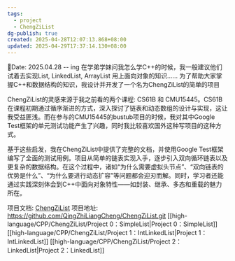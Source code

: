 ```yaml
---
tags:
  - project
  - ChengZiList
dg-publish: true
created: 2025-04-28T12:07:13.868+08:00
updated: 2025-04-29T17:37:14.130+08:00
---
```


📅Date: 2025.04.28 -- ing
在学弟学妹问我怎么学C++的时候，我一般建议他们试着去实现List, LinkedList, ArrayList 用上面向对象的知识…… 为了帮助大家掌握C++和数据结构的知识，我设计并开发了一个名为ChengZiList的简单的项目

ChengZiList的灵感来源于我之前看的两个课程: CS61B 和 CMU15445。CS61B在课程初期通过循序渐进的方式，深入探讨了链表和动态数组的设计与实现，这让我受益匪浅。而在参与的CMU15445的bustub项目的时候，我对其中Google Test框架的单元测试功能产生了兴趣，同时我比较喜欢国外这种写项目的这种方式。

基于这些启发，我在ChengZiList中提供了完整的文档，并使用Google Test框架编写了全面的测试用例。项目从简单的链表实现入手，逐步引入双向循环链表以及更复杂的数据结构。在这个过程中，诸如“为什么需要虚拟头节点”、“双向链表的优势是什么”、“为什么要进行动态扩容”等问题都会迎刃而解。同时，学习者还能通过实践深刻体会到C++中面向对象特性——如封装、继承、多态和重载的魅力所在。

项目文档: [ChengZiList](https://qingzhiliangcheng.cn/high-language/cpp/chengzilist/chengzilist/)
项目地址: https://github.com/QingZhiLiangCheng/ChengZiList.git
[[high-language/CPP/ChengZiList/Project 0：SimpleList\|Project 0：SimpleList]]
[[high-language/CPP/ChengZiList/Project 1：IntLinkedList\|Project 1：IntLinkedList]]
[[high-language/CPP/ChengZiList/Project 2：LinkedList\|Project 2：LinkedList]]

